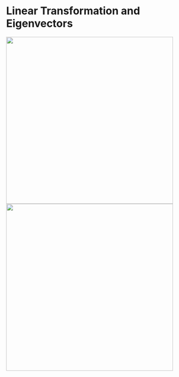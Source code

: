 # Linear Transformation and Eigenvectors

<img src='https://i.imgur.com/PKfWNgt.gif' height='450'>
<img src='https://i.imgur.com/KOk2Oyq.gif' height='450'>
